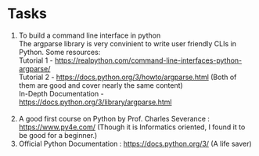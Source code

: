 # Tasks
1. To build a command line interface in python <br>
   The argparse library is very convinient to write user friendly CLIs in Python. Some resources:<br>
   Tutorial 1 - https://realpython.com/command-line-interfaces-python-argparse/<br>
   Tutorial 2 - https://docs.python.org/3/howto/argparse.html  (Both of them are good and cover nearly the same content)<br>
   In-Depth Documentation - https://docs.python.org/3/library/argparse.html </br></br>
2. A good first course on Python by Prof. Charles Severance : https://www.py4e.com/  (Though it is Informatics oriented, I found it to be good for a beginner.) 
3. Official Python Documentation : https://docs.python.org/3/  (A life saver)
